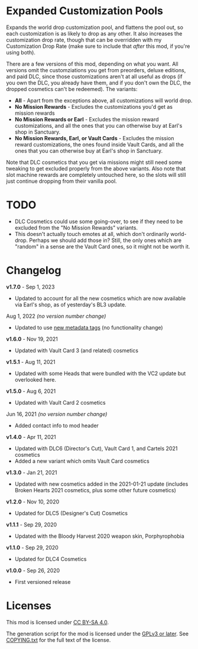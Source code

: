 Expanded Customization Pools
============================

Expands the world drop customization pool, and flattens the pool out, so each
customization is as likely to drop as any other.  It also increases the
customization drop rate, though that can be overridden with my Customization
Drop Rate (make sure to include that *after* this mod, if you're using both).

There are a few versions of this mod, depending on what you want.  All versions
omit the customziations you get from preorders, deluxe editions, and paid DLC,
since those customizations aren't at all useful as drops (if you own the DLC,
you already have them, and if you don't own the DLC, the dropped cosmetics can't
be redeemed).  The variants:

* **All** - Apart from the exceptions above, all customizations will world drop.
* **No Mission Rewards** - Excludes the customizations you'd get as mission rewards
* **No Mission Rewards or Earl** - Excludes the mission reward customizations, and
  all the ones that you can otherwise buy at Earl's shop in Sanctuary.
* **No Mission Rewards, Earl, or Vault Cards** - Excludes the mission reward
  customizations, the ones found inside Vault Cards, and all the ones that you can
  otherwise buy at Earl's shop in Sanctuary.

Note that DLC cosmetics that you get via missions might still need some tweaking
to get excluded properly from the above variants.  Also note that slot machine
rewards are completely untouched here, so the slots will still just continue
dropping from their vanilla pool.

TODO
====

- DLC Cosmetics could use some going-over, to see if they need to be excluded from
  the "No Mission Rewards" variants.
- This doesn't actually touch emotes at all, which don't ordinarily world-drop.
  Perhaps we should add those in?  Still, the only ones which are "random" in a sense
  are the Vault Card ones, so it might not be worth it.

Changelog
=========

**v1.7.0** - Sep 1, 2023
 * Updated to account for all the new cosmetics which are now available via Earl's
   shop, as of yesterday's BL3 update.

Aug 1, 2022 *(no version number change)*
 * Updated to use [new metadata tags](https://github.com/apple1417/blcmm-parsing/tree/master/blimp)
   (no functionality change)

**v1.6.0** - Nov 19, 2021
 * Updated with Vault Card 3 (and related) cosmetics

**v1.5.1** - Aug 11, 2021
 * Updated with some Heads that were bundled with the VC2 update but overlooked here.

**v1.5.0** - Aug 6, 2021
 * Updated with Vault Card 2 cosmetics

Jun 16, 2021 *(no version number change)*
 * Added contact info to mod header

**v1.4.0** - Apr 11, 2021
 * Updated with DLC6 (Director's Cut), Vault Card 1, and Cartels 2021 cosmetics
 * Added a new variant which omits Vault Card cosmetics

**v1.3.0** - Jan 21, 2021
 * Updated with new cosmetics added in the 2021-01-21 update (includes Broken
   Hearts 2021 cosmetics, plus some other future cosmetics)

**v1.2.0** - Nov 10, 2020
 * Updated for DLC5 (Designer's Cut) Cosmetics

**v1.1.1** - Sep 29, 2020
 * Updated with the Bloody Harvest 2020 weapon skin, Porphyrophobia

**v1.1.0** - Sep 29, 2020
 * Updated for DLC4 Cosmetics

**v1.0.0** - Sep 26, 2020
 * First versioned release
 
Licenses
========

This mod is licensed under [CC BY-SA 4.0](https://creativecommons.org/licenses/by-sa/4.0/).

The generation script for the mod is licensed under the
[GPLv3 or later](https://www.gnu.org/licenses/quick-guide-gplv3.html).
See [COPYING.txt](../../COPYING.txt) for the full text of the license.

